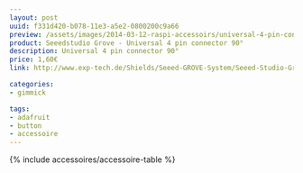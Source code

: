 ```yaml
---
layout: post
uuid: f331d420-b078-11e3-a5e2-0800200c9a66
preview: /assets/images/2014-03-12-raspi-accessoirs/universal-4-pin-connector.jpg
product: Seeedstudio Grove - Universal 4 pin connector 90°
description: Universal 4 pin connector 90°
price: 1,60€
link: http://www.exp-tech.de/Shields/Seeed-GROVE-System/Seeed-Studio-Grove---Universal-4-pin-connector-90-.html

categories:
- gimmick

tags:
- adafruit
- button
- accessoire
---
```


{% include accessoires/accessoire-table %}